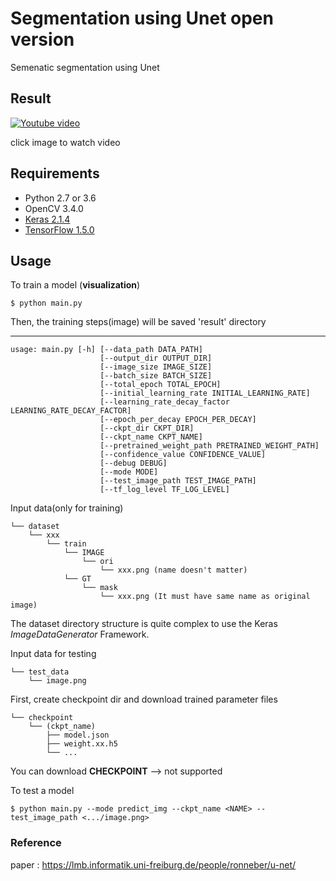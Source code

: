 # Segmentation using Unet open version

Semenatic segmentation using Unet  

## Result

[![Youtube video](https://img.youtube.com/vi/ma1hZMMJL8o/0.jpg)](https://youtu.be/ma1hZMMJL8o)

click image to watch video


## Requirements

- Python 2.7 or 3.6
- OpenCV 3.4.0
- [Keras 2.1.4](https://github.com/fchollet/keras)
- [TensorFlow 1.5.0](https://github.com/tensorflow/tensorflow)

## Usage  

To train a model (**visualization**)

    $ python main.py

Then, the training steps(image) will be saved 'result' directory

-----------

    usage: main.py [-h] [--data_path DATA_PATH] 
                        [--output_dir OUTPUT_DIR]
                        [--image_size IMAGE_SIZE] 
                        [--batch_size BATCH_SIZE]
                        [--total_epoch TOTAL_EPOCH]
                        [--initial_learning_rate INITIAL_LEARNING_RATE]
                        [--learning_rate_decay_factor LEARNING_RATE_DECAY_FACTOR]
                        [--epoch_per_decay EPOCH_PER_DECAY] 
                        [--ckpt_dir CKPT_DIR]
                        [--ckpt_name CKPT_NAME]
                        [--pretrained_weight_path PRETRAINED_WEIGHT_PATH]
                        [--confidence_value CONFIDENCE_VALUE] 
                        [--debug DEBUG]
                        [--mode MODE] 
                        [--test_image_path TEST_IMAGE_PATH]
                        [--tf_log_level TF_LOG_LEVEL]

Input data(only for training)

    └── dataset
        └── xxx
            └── train
                └── IMAGE
                    └── ori
                        └── xxx.png (name doesn't matter)
                └── GT
                    └── mask
                        └── xxx.png (It must have same name as original image)

The dataset directory structure is quite complex to use the Keras *ImageDataGenerator* Framework.

Input data for testing

    └── test_data
        └── image.png
        
First, create checkpoint dir and download trained parameter files  

    └── checkpoint
        └── (ckpt_name)
            ├── model.json 
            ├── weight.xx.h5
            └── ...

You can download **CHECKPOINT** --> not supported



To test a model

    $ python main.py --mode predict_img --ckpt_name <NAME> --test_image_path <.../image.png>


### Reference
paper : https://lmb.informatik.uni-freiburg.de/people/ronneber/u-net/  

